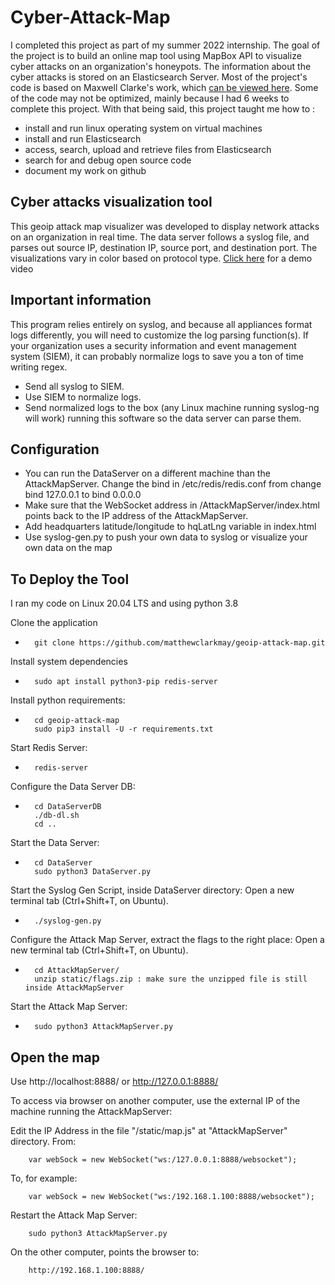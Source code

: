 # Cyber-Attack-Map

I completed this project as part of my summer 2022 internship. The goal of the project is to build an online map tool using MapBox API to visualize cyber attacks on an organization's honeypots. The information about the cyber attacks is stored on an Elasticsearch Server. Most of the project's code is based on Maxwell Clarke's work, which [can be viewed here](https://github.com/MatthewClarkMay/geoip-attack-map#important). Some of the code may not be optimized, mainly because l had 6 weeks to complete this project. With that being said, this project taught me how to :
* install and run linux operating system on virtual machines
* install and run Elasticsearch
* access, search, upload and retrieve files from Elasticsearch 
* search for and debug open source code
* document my work on github

## Cyber attacks visualization tool

This geoip attack map visualizer was developed to display network attacks on an organization in real time. The data server follows a syslog file, and parses out source IP, destination IP, source port, and destination port. The visualizations vary in color based on protocol type. [Click here](https://www.youtube.com/watch?v=t8NOJqvydkA) for a demo video

## Important information
This program relies entirely on syslog, and because all appliances format logs differently, you will need to customize the log parsing function(s). If your organization uses a security information and event management system (SIEM), it can probably normalize logs to save you a ton of time writing regex.

* Send all syslog to SIEM.
* Use SIEM to normalize logs.
* Send normalized logs to the box (any Linux machine running syslog-ng will work) running this software so the data server can parse them.

## Configuration
* You can run the DataServer on a different machine than the AttackMapServer. Change the bind in /etc/redis/redis.conf from change bind 127.0.0.1 to bind 0.0.0.0
* Make sure that the WebSocket address in /AttackMapServer/index.html points back to the IP address of the AttackMapServer.
* Add headquarters latitude/longitude to hqLatLng variable in index.html
* Use syslog-gen.py to push your own data to syslog or visualize your own data on the map

## To Deploy the Tool

I ran my code on Linux 20.04 LTS and using python 3.8

Clone the application
*       git clone https://github.com/matthewclarkmay/geoip-attack-map.git
Install system dependencies
*       sudo apt install python3-pip redis-server
Install python requirements:
*       cd geoip-attack-map
        sudo pip3 install -U -r requirements.txt
Start Redis Server:
*       redis-server
Configure the Data Server DB:
*       cd DataServerDB
        ./db-dl.sh
        cd ..   
Start the Data Server:
*       cd DataServer
        sudo python3 DataServer.py
Start the Syslog Gen Script, inside DataServer directory:
  Open a new terminal tab (Ctrl+Shift+T, on Ubuntu).
*       ./syslog-gen.py   
Configure the Attack Map Server, extract the flags to the right place:
  Open a new terminal tab (Ctrl+Shift+T, on Ubuntu).
*       cd AttackMapServer/
        unzip static/flags.zip : make sure the unzipped file is still inside AttackMapServer
Start the Attack Map Server:
*       sudo python3 AttackMapServer.py


## Open the map

Use http://localhost:8888/ or http://127.0.0.1:8888/

To access via browser on another computer, use the external IP of the machine running the AttackMapServer:

   Edit the IP Address in the file "/static/map.js" at "AttackMapServer" directory. From:

        var webSock = new WebSocket("ws:/127.0.0.1:8888/websocket");
        
   To, for example:

        var webSock = new WebSocket("ws:/192.168.1.100:8888/websocket");

Restart the Attack Map Server:

        sudo python3 AttackMapServer.py

On the other computer, points the browser to:

        http://192.168.1.100:8888/
